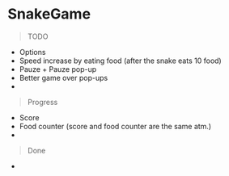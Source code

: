 # SnakeGame

 >TODO
   - Options
   - Speed increase by eating food (after the snake eats 10 food)
   - Pauze + Pauze pop-up
   - Better game over pop-ups
   - 

 >Progress
   - Score
   - Food counter (score and food counter are the same atm.)
   - 

 >Done
   - 

